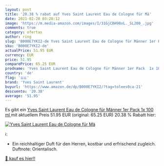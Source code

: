 ```yaml
---
layout: post
title: '20.38 % rabat auf Yves Saint Laurent Eau de Cologne für Mä'
date: 2021-02-20 03:28:12
image: 'https://m.media-amazon.com/images/I/31GjCBH90xL._SL200_.jpg'
comments: true
category: ofertas
author: ring
slug: 'B000E7YKI2-de Yves Saint Laurent Eau de Cologne für Männer 1er Pack 1x...'
sku: 'B000E7YKI2-de'
actualPrice: 51.95 EUR
currency: EUR
price: 51.95
comparePrice: 65.25 EUR
prodname: 'Yves Saint Laurent Eau de Cologne für Männer 1er Pack  1x 100 ml '
country: 'de'
flag: '🇩🇪'
brand: 'Yves Saint Laurent'
buyurl: 'https://www.amazon.de/dp/B000E7YKI2/?tag=tolees0ca-21'
descuento: '20.38'
average: '51.95'
---
```


Es gibt ein [Yves Saint Laurent Eau de Cologne für Männer 1er Pack  1x 100 ml ](https://www.amazon.de/dp/B000E7YKI2/?tag=tolees0ca-21) mit aktuellem Preis 51.95 EUR (original: 65.25 EUR) 20.38 % Rabatt hier:

[![Yves Saint Laurent Eau de Cologne für Mä](https://m.media-amazon.com/images/I/31GjCBH90xL._SL200_.jpg)](https://www.amazon.de/dp/B000E7YKI2/?tag=tolees0ca-21)

ℹ️:

- Ein reichhaltiger Duft für den Herren, kostbar und erfrischend zugleich. Duftnote: Orientalisch.

[🛒 kauf es hier!!](https://www.amazon.de/dp/B000E7YKI2/?tag=tolees0ca-21)
